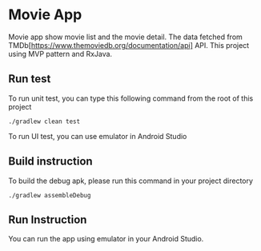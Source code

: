 # Movie App

Movie app show movie list and the movie detail. The data fetched from TMDb[https://www.themoviedb.org/documentation/api] API. This project using MVP pattern and RxJava.

## Run test

To run unit test, you can type this following command from the root of this project
```
./gradlew clean test
```
To run UI test, you can use emulator in Android Studio

## Build instruction

To build the debug apk, please run this command in your project directory

```
./gradlew assembleDebug
```

## Run Instruction

You can run the app using emulator in your Android Studio.